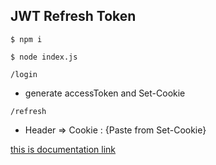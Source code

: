 ## JWT Refresh Token

`$ npm i`

`$ node index.js`

`/login` 

- generate accessToken and Set-Cookie

`/refresh`

- Header => Cookie : {Paste from Set-Cookie}

[this is documentation link](https://www.geeksforgeeks.org/jwt-authentication-with-refresh-tokens/)